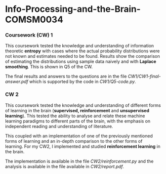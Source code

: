 # Info-Processing-and-the-Brain-COMSM0034

### Coursework (CW) 1
This coursework tested the knowledge and understanding of information theoretic **entropy** with cases where the actual probability distributions were not known and estimates needed to be found. Results show the comparison of estimating the distributions using sample data naively and with **Laplace smoothing**. This is shown in Q5 of the CW.

The final results and answers to the questions are in the file *CW1/CW1-final-answer.pdf* which is supported by the code in *CW1/Q5-code.py*.

### CW 2
This coursework tested the knowledge and understanding of different forms of learning in the brain (**supervised, reinforcement** and **unsupervised learning**). This tested the ability to analyse and relate these machine learning paradigms to different parts of the brain, with the emphasis on independent reading and understanding of literature.

This coupled with an implementation of one of the previously mentioned forms of learning and an in-depth comparison to the other forms of learning. For my CW2, I implemented and studied **reinforcement learning** in the brain.

The implementation is available in the file *CW2/reinforcement.py* and the analysis is available in the file available in *CW2/report.pdf*.
